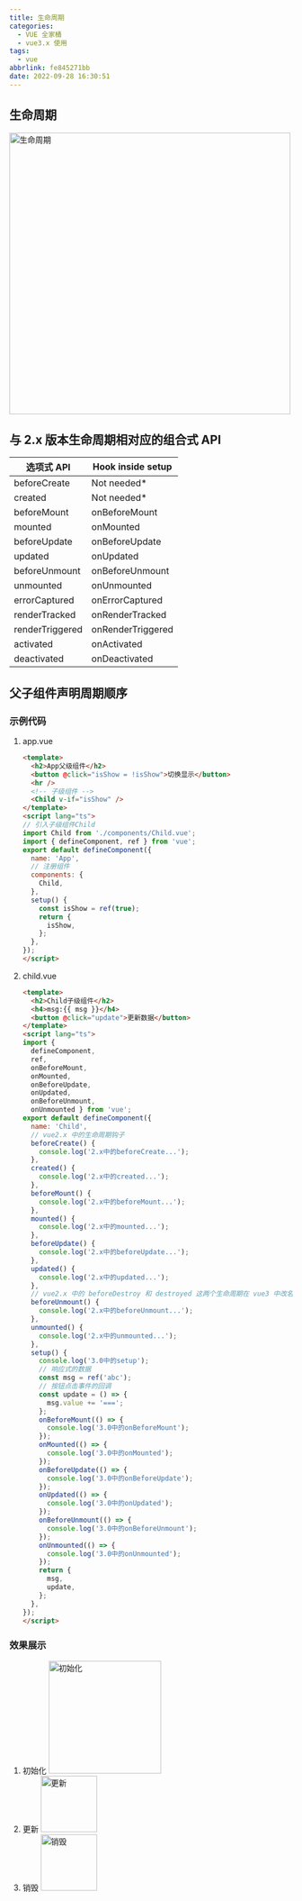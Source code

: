 ```yaml
---
title: 生命周期
categories:
  - VUE 全家桶
  - vue3.x 使用
tags:
  - vue
abbrlink: fe845271bb
date: 2022-09-28 16:30:51
---
```


## 生命周期
<img src="生命周期.jpg" width="500px" height="auto" class="lazy-load" title="生命周期"/>

## 与 2.x 版本生命周期相对应的组合式 API
|选项式 API	|Hook inside setup|
|----------|-----------------|
|beforeCreate|	Not needed*|
|created|	Not needed*|
|beforeMount|	onBeforeMount|
|mounted|	onMounted|
|beforeUpdate|	onBeforeUpdate|
|updated|	onUpdated|
|beforeUnmount|	onBeforeUnmount|
|unmounted|	onUnmounted|
|errorCaptured|	onErrorCaptured|
|renderTracked|	onRenderTracked|
|renderTriggered|	onRenderTriggered|
|activated|	onActivated|
|deactivated|	onDeactivated|


## 父子组件声明周期顺序
### 示例代码
1. app.vue
    ```HTML
    <template>
      <h2>App父级组件</h2>
      <button @click="isShow = !isShow">切换显示</button>
      <hr />
      <!-- 子级组件 -->
      <Child v-if="isShow" />
    </template>
    <script lang="ts">
    // 引入子级组件Child
    import Child from './components/Child.vue';
    import { defineComponent, ref } from 'vue';
    export default defineComponent({
      name: 'App',
      // 注册组件
      components: {
        Child,
      },
      setup() {
        const isShow = ref(true);
        return {
          isShow,
        };
      },
    });
    </script>
    ```
2. child.vue
    ```HTML
    <template>
      <h2>Child子级组件</h2>
      <h4>msg:{{ msg }}</h4>
      <button @click="update">更新数据</button>
    </template>
    <script lang="ts">
    import {
      defineComponent,
      ref,
      onBeforeMount,
      onMounted,
      onBeforeUpdate,
      onUpdated,
      onBeforeUnmount,
      onUnmounted } from 'vue';
    export default defineComponent({
      name: 'Child',
      // vue2.x 中的生命周期钩子
      beforeCreate() {
        console.log('2.x中的beforeCreate...');
      },
      created() {
        console.log('2.x中的created...');
      },
      beforeMount() {
        console.log('2.x中的beforeMount...');
      },
      mounted() {
        console.log('2.x中的mounted...');
      },
      beforeUpdate() {
        console.log('2.x中的beforeUpdate...');
      },
      updated() {
        console.log('2.x中的updated...');
      },
      // vue2.x 中的 beforeDestroy 和 destroyed 这两个生命周期在 vue3 中改名了,所以,不能再使用了
      beforeUnmount() {
        console.log('2.x中的beforeUnmount...');
      },
      unmounted() {
        console.log('2.x中的unmounted...');
      },
      setup() {
        console.log('3.0中的setup');
        // 响应式的数据
        const msg = ref('abc');
        // 按钮点击事件的回调
        const update = () => {
          msg.value += '===';
        };
        onBeforeMount(() => {
          console.log('3.0中的onBeforeMount');
        });
        onMounted(() => {
          console.log('3.0中的onMounted');
        });
        onBeforeUpdate(() => {
          console.log('3.0中的onBeforeUpdate');
        });
        onUpdated(() => {
          console.log('3.0中的onUpdated');
        });
        onBeforeUnmount(() => {
          console.log('3.0中的onBeforeUnmount');
        });
        onUnmounted(() => {
          console.log('3.0中的onUnmounted');
        });
        return {
          msg,
          update,
        };
      },
    });
    </script>
    ```

### 效果展示
1. 初始化
    <img src="初始化.jpg" width="auto" height="200px" class="lazy-load" title="初始化"/>
2. 更新
    <img src="更新.jpg" width="auto" height="100px" class="lazy-load" title="更新"/>
3. 销毁
    <img src="销毁.jpg" width="auto" height="100px" class="lazy-load" title="销毁"/>